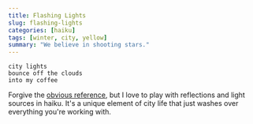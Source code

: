 ```yaml
---
title: Flashing Lights
slug: flashing-lights
categories: [haiku]
tags: [winter, city, yellow]
summary: "We believe in shooting stars."
---
```


```
city lights
bounce off the clouds
into my coffee
```

Forgive the [obvious reference][1], but I love to play with reflections and light sources in haiku.
It's a unique element of city life that just washes over everything you're working with.

[1]: https://youtu.be/ila-hAUXR5U
